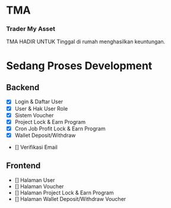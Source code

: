 # TMA

### Trader My Asset
 TMA HADIR UNTUK Tinggal di rumah menghasilkan keuntungan.
 
# Sedang Proses Development
## Backend
- [x] Login & Daftar User
- [x] User & Hak User Role
- [x] Sistem Voucher
- [x] Project Lock & Earn Program
- [x] Cron Job Profit Lock & Earn Program
- [x] Wallet Deposit/Withdraw
- [] Verifikasi Email 

## Frontend 

- [] Halaman User
- [] Halaman Voucher
- [] Halaman Project Lock & Earn Program
- [] Halaman Wallet Deposit/Withdraw Voucher
